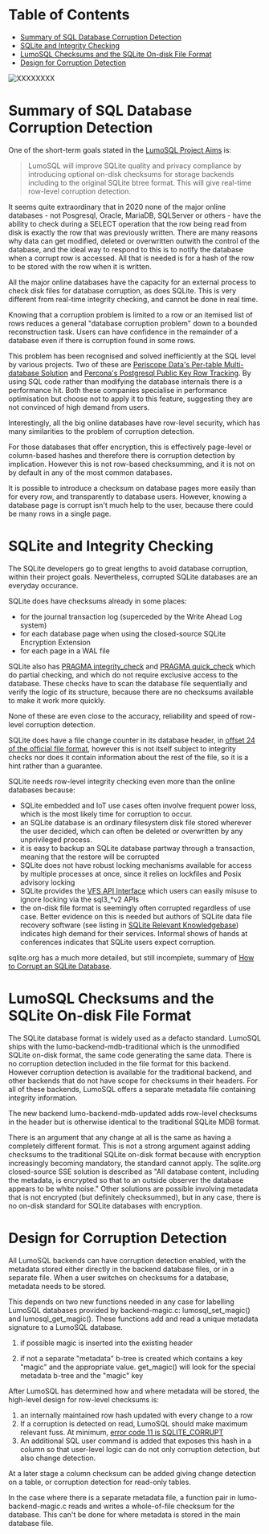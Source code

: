 <!-- SPDX-License-Identifier: CC-BY-SA-4.0 -->
<!-- SPDX-FileCopyrightText: 2020 The LumoSQL Authors -->
<!-- SPDX-ArtifactOfProjectName: LumoSQL -->
<!-- SPDX-FileType: Documentation -->
<!-- SPDX-FileComment: Original by Dan Shearer, 2020 -->

Table of Contents
=================

   * [Summary of SQL Database Corruption Detection](#summary-of-sql-database-corruption-detection)
   * [SQLite and Integrity Checking](#sqlite-and-integrity-checking)
   * [LumoSQL Checksums and the SQLite On-disk File Format](#lumosql-checksums-and-the-sqlite-on-disk-file-format)
   * [Design for Corruption Detection](#design-for-corruption-detection)


![](./images/lumo-corruption-detection-and-magic-intro.png "XXXXXXXX")

# Summary of SQL Database Corruption Detection

One of the short-term goals stated in the [LumoSQL Project Aims](./lumo-project-aims.md) is:

> LumoSQL will improve SQLite quality and privacy compliance by introducing
> optional on-disk checksums for storage backends including to the original
> SQLite btree format. This will give real-time row-level corruption detection.

It seems quite extraordinary that in 2020 none of the major online databases -
not Posgresql, Oracle, MariaDB, SQLServer or others - have the ability to check
during a SELECT operation that the row being read from disk is exactly the row
that was previously written. There are many reasons why data can get modified,
deleted or overwritten outwith the control of the database, and the ideal way
to respond to this is to notify the database when a corrupt row is accessed.
All that is needed is for a hash of the row to be stored with the row when it
is written.

All the major online databases have the capacity for an external process to
check disk files for database corruption, as does SQLite. This is very
different from real-time integrity checking, and cannot be done in real time.

Knowing that a corruption problem is limited to a row or an itemised
list of rows reduces a general "database corruption problem" down to a bounded
reconstruction task. Users can have confidence in the remainder of a database
even if there is corruption found in some rows.

This problem has been recognised and solved inefficiently at the SQL level by various projects. Two of these are
[Periscope Data's Per-table Multi-database Solution](https://www.periscopedata.com/blog/hashing-tables-to-ensure-consistency-in-postgres-redshift-and-mysql) and [Percona's Postgresql Public Key Row Tracking](https://www.percona.com/blog/2018/10/12/track-postgresql-row-changes-using-public-private-key-signing/). By using SQL code rather than modifying the database internals there is a performance hit. Both these companies specialise in performance optimisation but choose not to apply it to this feature, suggesting they are not convinced of high demand from users.

Interestingly, all the big online databases have row-level security, which has many similarities to the problem of corruption detection. 

For those databases that offer encryption, this is effectively page-level or
column-based hashes and therefore there is corruption detection by implication.
However this is not row-based checksumming, and it is not on by default in any
of the most common databases.

It is possible to introduce a checksum on database pages more easily than for
every row, and transparently to database users. However, knowing a database
page is corrupt isn't much help to the user, because there could be many rows
in a single page.

# SQLite and Integrity Checking

The SQLite developers go to great lengths to avoid database corruption, within their project goals. Nevertheless, corrupted SQLite databases are an everyday occurance.

SQLite does have checksums already in some places:

* for the journal transaction log (superceded by the Write Ahead Log system)
* for each database page when using the closed-source SQLite Encryption Extension
* for each page in a WAL file

SQLite also has [PRAGMA integrity_check](https://www.sqlite.org/pragma.html#pragma_integrity_check) and
[PRAGMA quick_check](https://www.sqlite.org/pragma.html#pragma_quick_check)
which do partial checking, and which do not require exclusive access to the
database. These checks have to scan the database file sequentially and verify
the logic of its structure, because there are no checksums available to make it
work more quickly.

None of these are even close to the accuracy, reliability and speed of row-level corruption detection. 

SQLite does have a file change counter in its database header, in 
[offset 24 of the official file format](https://www.sqlite.org/fileformat.html), however this
is not itself subject to integrity checks nor does it contain information about the rest of the file,
so it is a hint rather than a guarantee.

SQLite needs row-level integrity checking even more than the online databases because:

* SQLite embedded and IoT use cases often involve frequent power loss, which is the most likely time for corruption to occur.
* an SQLite database is an ordinary filesystem disk file stored wherever the user decided, which can often be deleted or overwritten by any unprivileged process.
* it is easy to backup an SQLite database partway through a transaction, meaning that the restore will be corrupted
* SQLite does not have robust locking mechanisms available for access by multiple processes at once, since it relies on lockfiles and Posix advisory locking 
* SQLite provides the [VFS API Interface](https://www.sqlite.org/vfs.html) which users can easily misuse to ignore locking via the sql3_*v2 APIs
* the on-disk file format is seemingly often corrupted regardless of use case. Better evidence on this is needed but authors of SQLite data file recovery software (see listing in [SQLite Relevant Knowledgebase](./lumo-relevant-knowledebase)) indicates high demand for their services. Informal shows of hands at conferences indicates that SQLite users expect corruption.

sqlite.org has a much more detailed, but still incomplete, summary of [How to Corrupt an SQLite Database](https://www.sqlite.org/howtocorrupt.html).

# LumoSQL Checksums and the SQLite On-disk File Format 

The SQLite database format is widely used as a defacto standard. LumoSQL ships
with the lumo-backend-mdb-traditional which is the unmodified SQLite on-disk
format, the same code generating the same data. There is no corruption
detection included in the file format for this backend.  However corruption
detection is available for the traditional backend, and other backends that do
not have scope for checksums in their headers. For all of these backends,
LumoSQL offers a separate metadata file containing integrity information.

The new backend lumo-backend-mdb-updated adds row-level checksums in the header
but is otherwise identical to the traditional SQLite MDB format. 

There is an argument that any change at all is the same as having a completely
different format.  This is not a strong argument against adding checksums to
the traditional SQLite on-disk format because with encryption increasingly
becoming mandatory, the standard cannot apply. The sqlite.org closed-source SSE
solution is described as "All database content, including the metadata, is
encrypted so that to an outside observer the database appears to be white
noise." Other solutions are possible involving metadata that is not encrypted
(but definitely checksummed), but in any case, there is no on-disk standard for
SQLite databases with encryption.

# Design for Corruption Detection

All LumoSQL backends can have corruption detection enabled, with the metadata
stored either directly in the backend database files, or in a separate file.
When a user switches on checksums for a database, metadata needs to be stored.

This depends on two new functions needed in any case for labelling LumoSQL
databases provided by backend-magic.c: lumosql_set_magic() and lumosql_get_magic(). These functions add and
read a unique metadata signature to a LumoSQL database.

1. if possible magic is inserted into the existing header

2. if not a separate "metadata" b-tree is created which contains a key "magic"
and the appropriate value. get_magic() will look for the special metadata
b-tree and the "magic" key

After LumoSQL has determined how and where metadata will be stored, the high-level design for row-level checksums is:

1. an internally maintained row hash updated with every change to a row
2. If a corruption is detected on read, LumoSQL should make maximum relevant fuss. At minimum, [error code 11 is SQLITE_CORRUPT](https://www.sqlite.org/rescode.html#corrupt)
3. An additional SQL user command is added that exposes this hash in a column so that user-level logic can do not only corruption detection, but also change detection.

At a later stage a column checksum can be added giving change detection on a table, or corruption detection for read-only tables.

In the case where there is a separate metadata file, a function pair in lumo-backend-magic.c reads and writes a whole-of-file checksum for the database. This can't be done for where metadata is stored in the main database file.


